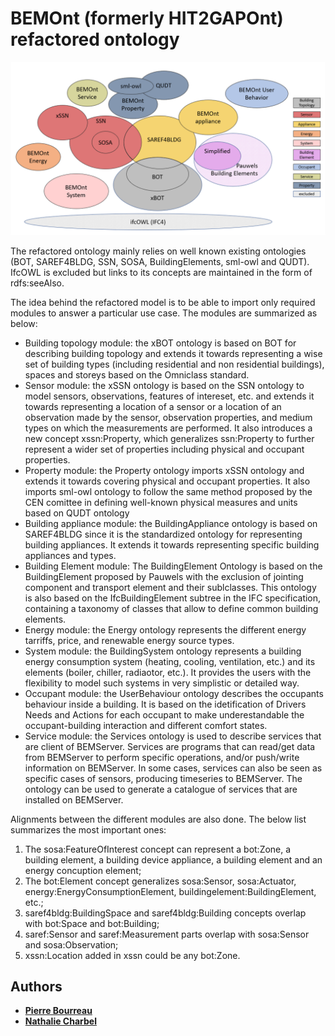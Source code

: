 # BEMOnt (formerly HIT2GAPOnt)  refactored ontology
![alt text](./overview.png)

The refactored ontology mainly relies on well known existing ontologies (BOT, SAREF4BLDG, SSN, SOSA, BuildingElements, sml-owl and QUDT).
IfcOWL is excluded but links to its concepts are maintained in the form of rdfs:seeAlso.

The idea behind the refactored model is to be able to import only required modules to answer a particular use case. 
The modules are summarized as below:
- Building topology module: the xBOT ontology is based on BOT for describing building topology and extends it towards representing a wise set of building types (including residential and non residential buildings), spaces and storeys based on the Omniclass standard.
- Sensor module: the xSSN ontology is based on the SSN ontology to model sensors, observations, features of intereset, etc. and extends it towards representing a location of a sensor or a location of an observation made by the sensor,  observation properties, and medium types on which the measurements are performed. It also introduces a new concept xssn:Property, which generalizes ssn:Property to further represent a wider set of properties including physical and occupant properties. 
- Property module: the Property ontology imports xSSN ontology and extends it towards covering physical and occupant properties. It also imports sml-owl ontology to follow the same method proposed by the CEN comittee in defining well-known physical measures and units based on QUDT ontology
- Building appliance module: the BuildingAppliance ontology is based on SAREF4BLDG since it is the standardized ontology for representing building appliances. It extends it towards representing specific building appliances and types.
- Building Element module: The BuildingElement Ontology is based on the BuildingElement proposed by Pauwels with the exclusion of jointing component and transport element and their sublclasses. This ontology is also based on the IfcBuildingElement subtree in the IFC specification, containing a taxonomy of classes that allow to define common building elements.
- Energy module: the Energy ontology represents the different energy tarriffs, price, and renewable energy source types.
- System module: the BuildingSystem ontology represents a building energy consumption system (heating, cooling, ventilation, etc.) and its elements (boiler, chiller, radiaotor, etc.). It provides the users with the flexibility to model such systems in very simplistic or detailed way.
- Occupant module: the UserBehaviour ontology describes the occupants behaviour inside a building. It  is based on the idetification of Drivers Needs and Actions for each occupant to make underestandable the occupant-building interaction and different comfort states.
- Service module: the Services ontology is used to describe services that are client of BEMServer. Services are programs that can read/get data from BEMServer to perform specific operations, and/or push/write information on BEMServer. In some cases, services can also be seen as specific cases of sensors, producing timeseries to BEMServer. The ontology can be used to generate a catalogue of services that are installed on BEMServer.

Alignments between the different modules are also done. The below list summarizes the most important ones:
1. The sosa:FeatureOfInterest concept can represent a bot:Zone, a building element, a building device appliance, a building element and an energy concuption element;
2. The bot:Element concept generalizes sosa:Sensor, sosa:Actuator, energy:EnergyConsumptionElement, buildingelement:BuildingElement, etc.;
3. saref4bldg:BuildingSpace and saref4bldg:Building concepts overlap with bot:Space and bot:Building;
4. saref:Sensor and saref:Measurement parts overlap with sosa:Sensor and sosa:Observation;
5. xssn:Location added in xssn could be any bot:Zone.

## Authors

- **[Pierre Bourreau]()**
- **[Nathalie Charbel]()** 

